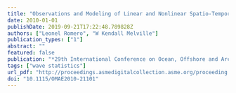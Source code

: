```yaml
---
title: "Observations and Modeling of Linear and Nonlinear Spatio-Temporal Wave Statistics"
date: 2010-01-01
publishDate: 2019-09-21T17:22:48.789828Z
authors: ["Leonel Romero", "W Kendall Melville"]
publication_types: ["1"]
abstract: ""
featured: false
publication: "*29th International Conference on Ocean, Offshore and Arctic Engineering: Volume 2*"
tags: ["wave statistics"]
url_pdf: "http://proceedings.asmedigitalcollection.asme.org/proceeding.aspx?articleid=1617488 https://asmedigitalcollection.asme.org/OMAE/proceedings/OMAE2010/49101/773/359808"
doi: "10.1115/OMAE2010-21101"
---
```


